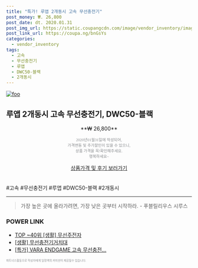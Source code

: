 ```yaml
--- 
title: "특가! 루앱 2개동시 고속 무선충전기" 
post_money: ₩. 26,800 
post_date: dt. 2020.01.31 
post_img_url: https://static.coupangcdn.com/image/vendor_inventory/images/2019/02/25/13/6/1b665604-e698-4401-8ab8-8f6634c3e64a.JPG 
post_link_url: https://coupa.ng/bnGsYs 
categories: 
  - vendor_inventory 
tags: 
  - 고속 
  - 무선충전기 
  - 루앱 
  - DWC50-블랙 
  - 2개동시 
--- 
```

[![foo](https://static.coupangcdn.com/image/vendor_inventory/images/2019/02/25/13/6/1b665604-e698-4401-8ab8-8f6634c3e64a.JPG)](https://coupa.ng/bnGsYs) 

## 루앱 2개동시 고속 무선충전기, DWC50-블랙 
<p style="text-align: center;">**₩ 26,800**</p> 
<p style="text-align: center;"><span style="color: #898c8f; font-family: Georgia,Times,serif; font-size: 0.75em;">2020년01월31일에 작성되어, <br>가격변동 및 추가할인이 있을 수 있으니,<br> 상품 가격을 꼭!확인해주세요.<br>행복하세요~</span> 
</p>	 
<div markdown="0" style="text-align: center;"><a href="https://coupa.ng/bnGsYs" class="btn btn--success">상품가격 및 후기 보러가기</a></div> 
<br><br> 
  #고속 #무선충전기 #루앱 #DWC50-블랙 #2개동시 
<hr> 

> 가장 높은 곳에 올라가려면, 가장 낮은 곳부터 시작하라. - 푸블릴리우스 시루스 


### POWER LINK

* <a href="https://blog.naver.com/an0733/221788402052" target="_blank"> TOP ~40위 [생활] 무선주전자</a>
* <a href="https://blog.naver.com/sakai111/221783043742" target="_blank"> [생활] 무선충전기거치대 </a>
* <a href="https://blog.naver.com/santokki14/221788102347" target="_blank">[특가] VARA ENDGAME 고속 무선충전...</a>

<span style="color: #898c8f; font-family: Georgia,Times,serif; font-size: 0.55em;">파트너스활동으로 작성자에게 일정액의 커미션이 제공될수 있습니다.</span> 
